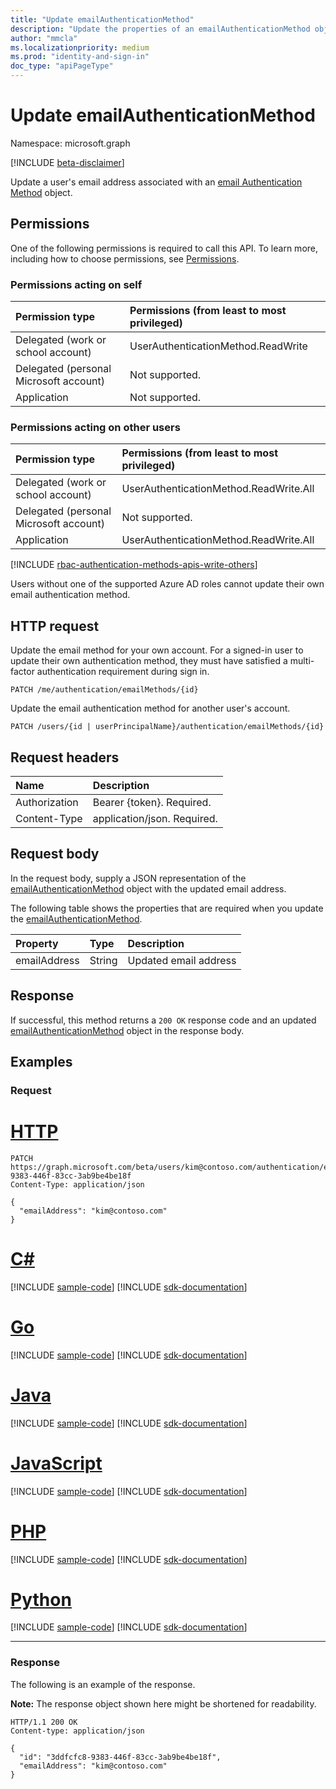 ```yaml
---
title: "Update emailAuthenticationMethod"
description: "Update the properties of an emailAuthenticationMethod object."
author: "mmcla"
ms.localizationpriority: medium
ms.prod: "identity-and-sign-in"
doc_type: "apiPageType"
---
```


# Update emailAuthenticationMethod
Namespace: microsoft.graph

[!INCLUDE [beta-disclaimer](../../includes/beta-disclaimer.md)]

Update a user's email address associated with an [email Authentication Method](../resources/emailauthenticationmethod.md) object.

## Permissions
One of the following permissions is required to call this API. To learn more, including how to choose permissions, see [Permissions](/graph/permissions-reference).

### Permissions acting on self

|Permission type      | Permissions (from least to most privileged)              |
|:---------------------------------------|:-------------------------|
| Delegated (work or school account)     | UserAuthenticationMethod.ReadWrite |
| Delegated (personal Microsoft account) | Not supported. |
| Application                            | Not supported. |

### Permissions acting on other users

|Permission type      | Permissions (from least to most privileged)              |
|:---------------------------------------|:-------------------------|
| Delegated (work or school account)     | UserAuthenticationMethod.ReadWrite.All |
| Delegated (personal Microsoft account) | Not supported. |
| Application                            | UserAuthenticationMethod.ReadWrite.All |

[!INCLUDE [rbac-authentication-methods-apis-write-others](../includes/rbac-for-apis/rbac-authentication-methods-apis-write-others.md)]

Users without one of the supported Azure AD roles cannot update their own email authentication method.

## HTTP request

Update the email method for your own account. For a signed-in user to update their own authentication method, they must have satisfied a multi-factor authentication requirement during sign in.
<!-- {  "blockType": "ignored" } -->
``` http
PATCH /me/authentication/emailMethods/{id}
```

Update the email authentication method for another user's account.
<!-- {  "blockType": "ignored" } -->
``` http
PATCH /users/{id | userPrincipalName}/authentication/emailMethods/{id}
```

## Request headers
|Name|Description|
|:---|:---|
|Authorization|Bearer {token}. Required.|
|Content-Type|application/json. Required.|

## Request body
In the request body, supply a JSON representation of the [emailAuthenticationMethod](../resources/emailauthenticationmethod.md) object with the updated email address.

The following table shows the properties that are required when you update the [emailAuthenticationMethod](../resources/emailauthenticationmethod.md).

|Property|Type|Description|
|:---|:---|:---|
|emailAddress|String|Updated email address|



## Response

If successful, this method returns a `200 OK` response code and an updated [emailAuthenticationMethod](../resources/emailauthenticationmethod.md) object in the response body.

## Examples

### Request

# [HTTP](#tab/http)
<!-- {
  "blockType": "request",
  "name": "update_emailauthenticationmethod",
  "sampleKeys": ["kim@contoso.com", "3ddfcfc8-9383-446f-83cc-3ab9be4be18f"]
}
-->
``` http
PATCH https://graph.microsoft.com/beta/users/kim@contoso.com/authentication/emailMethods/3ddfcfc8-9383-446f-83cc-3ab9be4be18f
Content-Type: application/json

{
  "emailAddress": "kim@contoso.com"
}
```

# [C#](#tab/csharp)
[!INCLUDE [sample-code](../includes/snippets/csharp/update-emailauthenticationmethod-csharp-snippets.md)]
[!INCLUDE [sdk-documentation](../includes/snippets/snippets-sdk-documentation-link.md)]

# [Go](#tab/go)
[!INCLUDE [sample-code](../includes/snippets/go/update-emailauthenticationmethod-go-snippets.md)]
[!INCLUDE [sdk-documentation](../includes/snippets/snippets-sdk-documentation-link.md)]

# [Java](#tab/java)
[!INCLUDE [sample-code](../includes/snippets/java/update-emailauthenticationmethod-java-snippets.md)]
[!INCLUDE [sdk-documentation](../includes/snippets/snippets-sdk-documentation-link.md)]

# [JavaScript](#tab/javascript)
[!INCLUDE [sample-code](../includes/snippets/javascript/update-emailauthenticationmethod-javascript-snippets.md)]
[!INCLUDE [sdk-documentation](../includes/snippets/snippets-sdk-documentation-link.md)]

# [PHP](#tab/php)
[!INCLUDE [sample-code](../includes/snippets/php/update-emailauthenticationmethod-php-snippets.md)]
[!INCLUDE [sdk-documentation](../includes/snippets/snippets-sdk-documentation-link.md)]

# [Python](#tab/python)
[!INCLUDE [sample-code](../includes/snippets/python/update-emailauthenticationmethod-python-snippets.md)]
[!INCLUDE [sdk-documentation](../includes/snippets/snippets-sdk-documentation-link.md)]

---

### Response

The following is an example of the response.

**Note:** The response object shown here might be shortened for readability.

<!-- {
  "blockType": "response",
  "truncated": true,
  "@odata.type": "microsoft.graph.emailAuthenticationMethod"
} -->

``` http
HTTP/1.1 200 OK
Content-type: application/json

{
  "id": "3ddfcfc8-9383-446f-83cc-3ab9be4be18f",
  "emailAddress": "kim@contoso.com"
}
```
